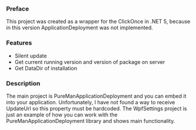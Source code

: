 ### Preface
This project was created as a wrapper for the ClickOnce in .NET 5, because in this version ApplicationDeployment was not implemented.

### Features

- Silent update
- Get current running version and version of package on server
- Get DataDir of installation

### Description
The main project is PureManApplicationDeployment and you can embed it into your application.
Unfortunately, I have not found a way to receive UpdateUrl so this property must be hardcoded.
The WpfSettings project is just an example of how you can work with the PureManApplicationDeployment library and shows main functionality.